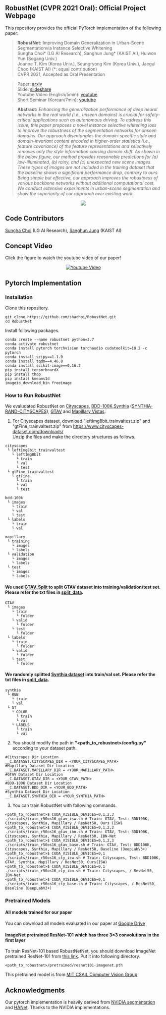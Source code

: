 ## RobustNet (CVPR 2021 Oral): Official Project Webpage
This repository provides the official PyTorch implementation of the following paper:
> **RobustNet:** Improving Domain Generalization in Urban-Scene Segmentationvia Instance Selective Whitening<br>
> Sungha Choi* (LG AI Research), Sanghun Jung* (KAIST AI), Huiwon Yun (Sogang Univ.)<br>
> Joanne T. Kim (Korea Univ.), Seungryong Kim (Korea Univ.), Jaegul Choo (KAIST AI) (*: equal contribution)<br>
> CVPR 2021, Accepted as Oral Presentation<br>

> Paper: [arxiv](https://arxiv.org/abs/2103.15597)<br>
> Slide: [slideshare](https://www.slideshare.net/SunghaChoi1/cvpr-2021-oral-robustnet-improving-domain-generalization-in-urbanscene-segmentation) <br>
> Youtube Video (English/5min): [youtube](https://youtu.be/3vf7Oh6gYEE) <br>
> Short Seminar (Korean/7min): [youtube](https://youtu.be/OAvvsp8KsYM)

> **Abstract:** 
*Enhancing the generalization performance of deep neural networks in the real world (i.e., unseen domains) is crucial for safety-critical applications such as autonomous driving.
To address this issue, this paper proposes a novel instance selective whitening loss to improve the robustness of the segmentation networks for unseen domains.
Our approach disentangles the domain-specific style and domain-invariant content encoded in higher-order statistics (i.e., feature covariance) of the feature representations and selectively removes only the style information causing domain shift.
As shown in the below figure, our method provides reasonable predictions for (a) low-illuminated, (b) rainy, and (c) unexpected new scene images.
These types of images are not included in the training dataset that the baseline shows a significant performance drop, contrary to ours.
Being simple but effective, our approach improves the robustness of various backbone networks without additional computational cost. 
We conduct extensive experiments in urban-scene segmentation and show the superiority of our approach over existing work.*<br>

<p align="center">
  <img src="assets/fig_main.png" />
</p>

## Code Contributors
[Sungha Choi](https://www.linkedin.com/in/sungha-choi-1130185a/) (LG AI Research), [Sanghun Jung](https://www.linkedin.com/in/sanghun-jung-b17a4b1b8/) (KAIST AI)

## Concept Video
Click the figure to watch the youtube video of our paper!

<p align="center">
  <a href="https://youtu.be/3vf7Oh6gYEE"><img src="assets/robustnet_motivation.png" alt="Youtube Video"></a><br>
</p>

## Pytorch Implementation
### Installation
Clone this repository.
```
git clone https://github.com/shachoi/RobustNet.git
cd RobustNet
```
Install following packages.
```
conda create --name robustnet python=3.7
conda activate robustnet
conda install pytorch torchvision torchaudio cudatoolkit=10.2 -c pytorch
conda install scipy==1.1.0
conda install tqdm==4.46.0
conda install scikit-image==0.16.2
pip install tensorboardX
pip install thop
pip install kmeans1d
imageio_download_bin freeimage
```
### How to Run RobustNet
We evaludated RobustNet on [Cityscapes](https://www.cityscapes-dataset.com/), [BDD-100K](https://bair.berkeley.edu/blog/2018/05/30/bdd/),[Synthia](https://synthia-dataset.net/downloads/) ([SYNTHIA-RAND-CITYSCAPES](http://synthia-dataset.net/download/808/)), [GTAV](https://download.visinf.tu-darmstadt.de/data/from_games/) and [Mapillary Vistas](https://www.mapillary.com/dataset/vistas?pKey=2ix3yvnjy9fwqdzwum3t9g&lat=20&lng=0&z=1.5).
1. For Cityscapes dataset, download "leftImg8bit_trainvaltest.zip" and "gtFine_trainvaltest.zip" from https://www.cityscapes-dataset.com/downloads/<br>
Unzip the files and make the directory structures as follows.
```
cityscapes
 └ leftImg8bit_trainvaltest
   └ leftImg8bit
     └ train
     └ val
     └ test
 └ gtFine_trainvaltest
   └ gtFine
     └ train
     └ val
     └ test
```
```
bdd-100k
 └ images
   └ train
   └ val
   └ test
 └ labels
   └ train
   └ val
```
```
mapillary
 └ training
   └ images
   └ labels
 └ validation
   └ images
   └ labels
 └ test
   └ images
   └ labels
```

#### We used [GTAV_Split](https://download.visinf.tu-darmstadt.de/data/from_games/code/read_mapping.zip) to split GTAV dataset into training/validation/test set. Please refer the txt files in [split_data](https://github.com/shachoi/RobustNet/tree/main/split_data).

```
GTAV
 └ images
   └ train
     └ folder
   └ valid
     └ folder
   └ test   
     └ folder
 └ labels
   └ train
     └ folder
   └ valid
     └ folder
   └ test   
     └ folder
```

#### We randomly splitted [Synthia dataset](http://synthia-dataset.net/download/808/) into train/val set. Please refer the txt files in [split_data](https://github.com/shachoi/RobustNet/tree/main/split_data).

```
synthia
 └ RGB
   └ train
   └ val
 └ GT
   └ COLOR
     └ train
     └ val
   └ LABELS
     └ train
     └ val
```

2. You should modify the path in **"<path_to_robustnet>/config.py"** according to your dataset path.
```
#Cityscapes Dir Location
__C.DATASET.CITYSCAPES_DIR = <YOUR_CITYSCAPES_PATH>
#Mapillary Dataset Dir Location
__C.DATASET.MAPILLARY_DIR = <YOUR_MAPILLARY_PATH>
#GTAV Dataset Dir Location
__C.DATASET.GTAV_DIR = <YOUR_GTAV_PATH>
#BDD-100K Dataset Dir Location
__C.DATASET.BDD_DIR = <YOUR_BDD_PATH>
#Synthia Dataset Dir Location
__C.DATASET.SYNTHIA_DIR = <YOUR_SYNTHIA_PATH>
```
3. You can train RobustNet with following commands.
```
<path_to_robustnet>$ CUDA_VISIBLE_DEVICES=0,1,2,3 ./scripts/train_r50os16_gtav_isw.sh # Train: GTAV, Test: BDD100K, Cityscapes, Synthia, Mapillary / ResNet50, Ours (ISW)
<path_to_robustnet>$ CUDA_VISIBLE_DEVICES=0,1,2,3 ./scripts/train_r50os16_gtav_ibn.sh # Train: GTAV, Test: BDD100K, Cityscapes, Synthia, Mapillary / ResNet50, IBN-Net
<path_to_robustnet>$ CUDA_VISIBLE_DEVICES=0,1,2,3 ./scripts/train_r50os16_gtav_base.sh # Train: GTAV, Test: BDD100K, Cityscapes, Synthia, Mapillary / ResNet50, Baseline (DeepLabV3+)
<path_to_robustnet>$ CUDA_VISIBLE_DEVICES=0,1 ./scripts/train_r50os16_cty_isw.sh # Train: Cityscapes, Test: BDD100K, GTAV, Synthia, Mapillary / ResNet50, Ours(ISW)
<path_to_robustnet>$ CUDA_VISIBLE_DEVICES=0,1 ./scripts/train_r50os16_cty_ibn.sh # Train: Cityscapes, / ResNet50, IBN-Net
<path_to_robustnet>$ CUDA_VISIBLE_DEVICES=0,1 ./scripts/train_r50os16_cty_base.sh # Train: Cityscapes, / ResNet50, Baseline (DeepLabV3+)
```
### Pretrained Models
#### All models trained for our paper
You can download all models evaluated in our paper at [Google Drive](https://drive.google.com/drive/folders/19i1G-gcJ3BV_VxO0ZG9YMJ4Btyj8c6dM?usp=sharing)

#### ImageNet pretrained ResNet-101 which has three 3×3 convolutions in the first layer
To train ResNet-101 based RobustNetNet, you should download ImageNet pretrained ResNet-101 from [this link](https://drive.google.com/file/d/1jMx3HdVqSlpIYIyG3VPi8q-ZiclOHlc7/view?usp=sharing). Put it into following directory.
```
<path_to_robustnet>/pretrained/resnet101-imagenet.pth
```
This pretrained model is from [MIT CSAIL Computer Vision Group](http://sceneparsing.csail.mit.edu/)
## Acknowledgments
Our pytorch implementation is heavily derived from [NVIDIA segmentation](https://github.com/NVIDIA/semantic-segmentation) and [HANet](https://github.com/shachoi/HANet).
Thanks to the NVIDIA implementations.
